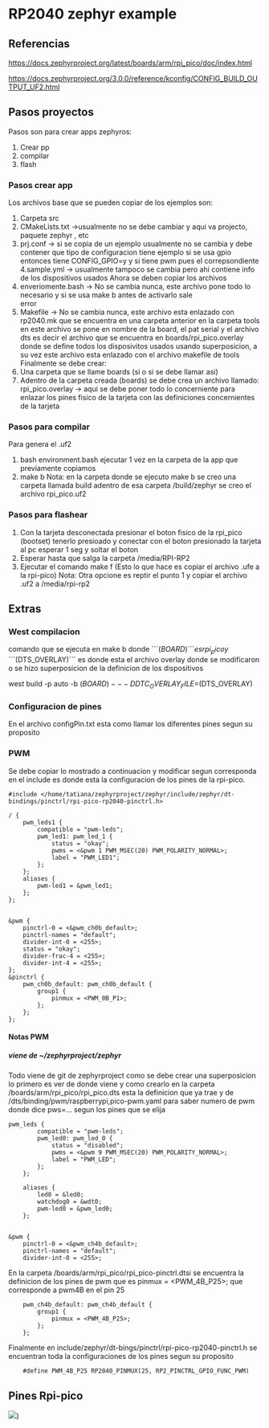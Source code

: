 # RP2040 zephyr example

## Referencias

https://docs.zephyrproject.org/latest/boards/arm/rpi_pico/doc/index.html

https://docs.zephyrproject.org/3.0.0/reference/kconfig/CONFIG_BUILD_OUTPUT_UF2.html

## Pasos proyectos

Pasos son para crear apps zephyros:
1. Crear pp
2. compilar
3. flash

### Pasos crear app

Los archivos base que se pueden copiar de los ejemplos son:
1. Carpeta src
2. CMakeLists.txt	->usualmente no se debe cambiar y aqui va projecto, paquete zephyr , etc
3. prj.conf 		-> si se copia de un ejemplo usualmente no se cambia y debe contener que tipo de configuracion tiene
			ejemplo si se usa gpio entonces tiene CONFIG_GPIO=y y si tiene pwm pues el correpsondiente
4.sample.yml 		-> usualmente tampoco se cambia pero ahi contiene info de los dispositivos usados
Ahora se deben copiar los archivos
1. enveriomente.bash	-> No se cambia nunca, este archivo pone todo lo necesario y si se usa make b antes de activarlo sale 					
			error
2. Makefile		-> No se cambia nunca, este archivo esta enlazado con rp2040.mk que se encuentra en una carpeta anterior
			en la carpeta tools en este archivo se pone en nombre de la board, el pat serial y el archivo dts es
			decir el archivo que se encuentra en boards/rpi_pico.overlay donde se define todos los disposivitos usados
			usando superposicion, a su vez este archivo esta enlazado con el archivo makefile de tools 
Finalmente se debe crear:
1. Una carpeta que se llame boards (si o si se debe llamar asi)
2. Adentro de la carpeta creada (boards) se debe crea un archivo llamado:
rpi_pico.overlay	-> aqui se debe poner todo lo concerniente para enlazar los pines fisico de la tarjeta con las 
			definiciones concernientes de la tarjeta


### Pasos para compilar

Para genera el .uf2
1. bash environment.bash ejecutar 1 vez en la carpeta de la app que previamente copiamos
2. make b
Nota: en la carpeta donde se ejecuto make b se creo una carpeta llamada build adentro de esa carpeta /build/zephyr se creo el archivo rpi_pico.uf2

### Pasos para flashear

1. Con la tarjeta desconectada presionar el boton fisico de la rpi_pico (bootset) tenerlo presioado
y conectar con el boton presionado la tarjeta al pc esperar 1 seg y soltar el boton
2. Esperar hasta que salga la carpeta /media/RPI-RP2
3. Ejecutar el comando make f (Esto lo que hace es copiar el archivo .ufe a la rpi-pico)
Nota: Otra opcione es reptir el punto 1 y copiar el archivo .uf2 a /media/rpi-rp2

## Extras

### West compilacion

comando que se ejecuta en make b donde ´´´$(BOARD)´´´ es rpi_pico y ´´´$(DTS_OVERLAY)´´´ es donde esta el archivo overlay donde se modificaron o se hizo superposicion de la definicion de los dispositivos

west build -p auto -b $(BOARD) -- -DDTC_OVERLAY_FILE=$(DTS_OVERLAY)

### Configuracion de pines

En el archivo configPin.txt esta como llamar los diferentes pines segun su proposito		

### PWM
Se debe copiar lo mostrado a continuacion y modificar segun corresponda en el include es donde esta la configuracion de los pines de la rpi-pico.
```
#include </home/tatiana/zephyrproject/zephyr/include/zephyr/dt-bindings/pinctrl/rpi-pico-rp2040-pinctrl.h>

/ {
	pwm_leds1 {
		compatible = "pwm-leds";
		pwm_led1: pwm_led_1 {
			status = "okay";
			pwms = <&pwm 1 PWM_MSEC(20) PWM_POLARITY_NORMAL>;
			label = "PWM_LED1";
		};
	};
	aliases {
		pwm-led1 = &pwm_led1;
	};
};


&pwm {
	pinctrl-0 = <&pwm_ch0b_default>;
	pinctrl-names = "default";
	divider-int-0 = <255>;
	status = "okay";
	divider-frac-4 = <255>;
	divider-int-4 = <255>;
};
&pinctrl {
	pwm_ch0b_default: pwm_ch0b_default {
		group1 {
			pinmux = <PWM_0B_P1>;
		};
	};
};
``` 

#### Notas PWM 

##### viene de ~/zephyrproject/zephyr

Todo viene de git de zephyrproject como se debe crear una superposicion lo primero es ver de donde viene y como crearlo en la carpeta /boards/arm/rpi_pico/rpi_pico.dts esta la definicion que ya trae y de /dts/binding/pwm/raspberrypi,pico-pwm.yaml para saber numero de pwm donde dice pws=... segun los pines que se elija

```
pwm_leds {
		compatible = "pwm-leds";
		pwm_led0: pwm_led_0 {
			status = "disabled";
			pwms = <&pwm 9 PWM_MSEC(20) PWM_POLARITY_NORMAL>;
			label = "PWM_LED";
		};
	};

	aliases {
		led0 = &led0;
		watchdog0 = &wdt0;
		pwm-led0 = &pwm_led0;
	};


&pwm {
	pinctrl-0 = <&pwm_ch4b_default>;
	pinctrl-names = "default";
	divider-int-0 = <255>;
```

En la carpeta /boards/arm/rpi_pico/rpi_pico-pinctrl.dtsi se encuentra la definicion de los pines de pwm que es pinmux = <PWM_4B_P25>; que corresponde a pwm4B en el pin 25

```
	pwm_ch4b_default: pwm_ch4b_default {
		group1 {
			pinmux = <PWM_4B_P25>;
		};
	};
```
Finalmente en  include/zephyr/dt-bings/pinctrl/rpi-pico-rp2040-pinctrl.h se encuentran toda la configuraciones de los pines segun su proposito

```
	#define PWM_4B_P25 RP2040_PINMUX(25, RP2_PINCTRL_GPIO_FUNC_PWM) 
```
## Pines Rpi-pico
![](https://github.com/ltherreraro/Wally/blob/main/Imagenes/raspberryPipico.PNG))
